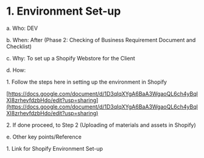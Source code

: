 # 1. Environment Set-up

a.  Who: DEV

b.  When: After (Phase 2: Checking of Business Requirement Document and Checklist)

c.  Why: To set up a Shopify Webstore for the Client

&#x20;

d. How:   &#x20;

1\.  Follow the steps here in setting up the environment in Shopify

[https://docs.google.com/document/d/1D3qIqXYgA6BaA3WgaoQL6ch4yBqlXI8zrhevfdzbHdo/edit?usp=sharing](https://docs.google.com/document/d/1D3qIqXYgA6BaA3WgaoQL6ch4yBqlXI8zrhevfdzbHdo/edit?usp=sharing)

2\. If done proceed, to Step 2 (Uploading of materials and assets in Shopify)

&#x20;

&#x20;e.  Other key points/Reference

&#x20;     1\. Link for Shopify Environment Set-up
